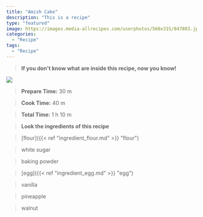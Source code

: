 ```yaml
---
title: "Amish Cake"
description: "This is a recipe"
type: "featured"
image: https://images.media-allrecipes.com/userphotos/560x315/847803.jpg
categories: 
  - "Recipe"
tags: 
  - "Recipe"
---
```



>**If you don't know what are inside this recipe, now you know!**

![](../images/Recipes-Banner.jpg)
> **Prepare Time:** 30 m


> **Cook Time:** 40 m


> **Total Time:** 1 h 10 m

> **Look the ingredients of this recipe**

> [flour]({{< ref "ingredient_flour.md" >}} "flour")

> white sugar

> baking powder

> [egg]({{< ref "ingredient_egg.md" >}} "egg")

> vanilla

> pineapple

> walnut

